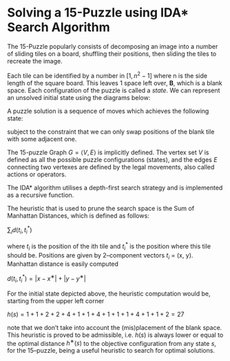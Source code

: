 # Solving a 15-Puzzle using IDA* Search Algorithm

The 15-Puzzle popularly consists of decomposing an image into a number of sliding tiles on a board, shuffling their positions, then sliding the tiles to recreate the image.

Each tile can be identified by a number in $[1, n^2-1]$ where n is the side length of the square board. This leaves 1 space left over, **B**, which is a blank space. Each configuration of the puzzle is called a *state*. We can represent an unsolved initial state using the diagrams below:


A puzzle solution is a sequence of moves which achieves the following state:

subject to the constraint that we can only swap positions of the blank tile with some adjacent one.


The 15-puzzle Graph $G = ⟨V, E⟩$ is implicitly
defined. The vertex set $V$ is defined as all the possible puzzle configurations (states), and the edges
$E$ connecting two vertexes are defined by the legal movements, also called actions or operators.

The IDA* algorithm utilises a depth-first search strategy and is implemented as a recursive function.


The heuristic that is used to prune the search space is the Sum of Manhattan Distances, which is defined as follows:

$\sum_{i} d(t_i,t_i^*)$


where $t_i$ is the position of the ith tile and $t_i^*$ is the position where this tile should be. Positions are given by 2–component vectors $t_i$ = (x, y). Manhattan distance is easily computed  


$d(t_i,t_i^*) = |x − x^∗| + |y − y^∗|$  


For the initial state depicted above, the heuristic computation would be, starting from the upper left
corner  

$h(s) = 1 + 1 + 2 + 2 + 4 + 1 + 1 + 4 + 1 + 1 + 1 + 4 + 1 + 1 + 2 = 27$  

note that we don’t take into account the (mis)placement of the blank space.
This heuristic is proved to be admissible, i.e. $h(s)$ is always lower or equal to the optimal distance
$h^∗(s)$ to the objective configuration from any state $s$, for the 15–puzzle, being a useful heuristic to search for optimal solutions.